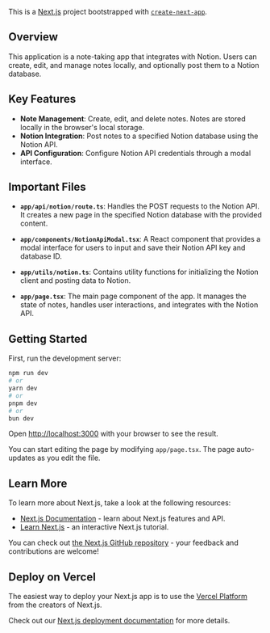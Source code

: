 This is a [Next.js](https://nextjs.org) project bootstrapped with [`create-next-app`](https://nextjs.org/docs/app/api-reference/cli/create-next-app).

## Overview

This application is a note-taking app that integrates with Notion. Users can create, edit, and manage notes locally, and optionally post them to a Notion database.

## Key Features

- **Note Management**: Create, edit, and delete notes. Notes are stored locally in the browser's local storage.
- **Notion Integration**: Post notes to a specified Notion database using the Notion API.
- **API Configuration**: Configure Notion API credentials through a modal interface.

## Important Files

- **`app/api/notion/route.ts`**: Handles the POST requests to the Notion API. It creates a new page in the specified Notion database with the provided content.

- **`app/components/NotionApiModal.tsx`**: A React component that provides a modal interface for users to input and save their Notion API key and database ID.

- **`app/utils/notion.ts`**: Contains utility functions for initializing the Notion client and posting data to Notion.

- **`app/page.tsx`**: The main page component of the app. It manages the state of notes, handles user interactions, and integrates with the Notion API.

## Getting Started

First, run the development server:

```bash
npm run dev
# or
yarn dev
# or
pnpm dev
# or
bun dev
```

Open [http://localhost:3000](http://localhost:3000) with your browser to see the result.

You can start editing the page by modifying `app/page.tsx`. The page auto-updates as you edit the file.

## Learn More

To learn more about Next.js, take a look at the following resources:

- [Next.js Documentation](https://nextjs.org/docs) - learn about Next.js features and API.
- [Learn Next.js](https://nextjs.org/learn) - an interactive Next.js tutorial.

You can check out [the Next.js GitHub repository](https://github.com/vercel/next.js) - your feedback and contributions are welcome!

## Deploy on Vercel

The easiest way to deploy your Next.js app is to use the [Vercel Platform](https://vercel.com/new?utm_medium=default-template&filter=next.js&utm_source=create-next-app&utm_campaign=create-next-app-readme) from the creators of Next.js.

Check out our [Next.js deployment documentation](https://nextjs.org/docs/app/building-your-application/deploying) for more details.
